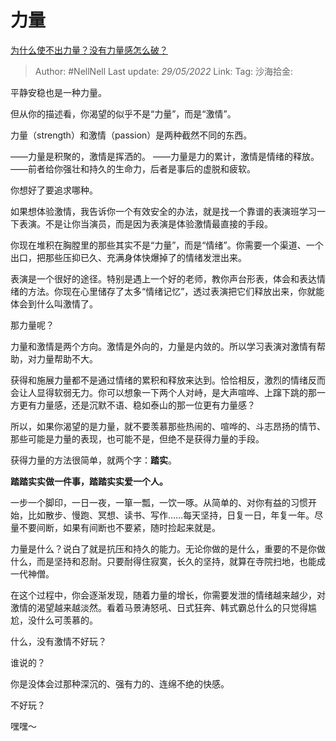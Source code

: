 # 力量
[为什么使不出力量？没有力量感怎么破？](https://www.zhihu.com/question/534421223/answer/2500394585)

> Author: #NellNell
> Last update: *29/05/2022*
> Link:
> Tag:
> 沙海拾金:

平静安稳也是一种力量。

但从你的描述看，你渴望的似乎不是“力量”，而是“激情”。

力量（strength）和激情（passion）是两种截然不同的东西。

——力量是积聚的，激情是挥洒的。
——力量是力的累计，激情是情绪的释放。
——前者给你强壮和持久的生命力，后者是事后的虚脱和疲软。

你想好了要追求哪种。

如果想体验激情，我告诉你一个有效安全的办法，就是找一个靠谱的表演班学习一下表演。不是让你当演员，而是因为表演是体验激情最直接的手段。

你现在堆积在胸膛里的那些其实不是“力量”，而是“情绪”。你需要一个渠道、一个出口，把那些压抑已久、充满身体快爆掉了的情绪发泄出来。

表演是一个很好的途径。特别是遇上一个好的老师，教你声台形表，体会和表达情绪的方法。你现在心里储存了太多“情绪记忆”，透过表演把它们释放出来，你就能体会到什么叫激情了。

那力量呢？

力量和激情是两个方向。激情是外向的，力量是内敛的。所以学习表演对激情有帮助，对力量帮助不大。

获得和施展力量都不是通过情绪的累积和释放来达到。恰恰相反，激烈的情绪反而会让人显得软弱无力。你可以想象一下两个人对峙，是大声喧哗、上蹿下跳的那一方更有力量感，还是沉默不语、稳如泰山的那一位更有力量感？

所以，如果你渴望的是力量，就不要羡慕那些热闹的、喧哗的、斗志昂扬的情节、那些可能是力量的表现，也可能不是，但绝不是获得力量的手段。

获得力量的方法很简单，就两个字：**踏实**。

**踏踏实实做一件事，踏踏实实爱一个人。**

一步一个脚印，一日一夜，一箪一瓢，一饮一啄。从简单的、对你有益的习惯开始，比如散步、慢跑、冥想、读书、写作……每天坚持，日复一日，年复一年。尽量不要间断，如果有间断也不要紧，随时捡起来就是。

力量是什么？说白了就是抗压和持久的能力。无论你做的是什么，重要的不是你做什么，而是坚持和忍耐。只要耐得住寂寞，长久的坚持，就算在寺院扫地，也能成一代神僧。

在这个过程中，你会逐渐发现，随着力量的增长，你需要发泄的情绪越来越少，对激情的渴望越来越淡然。看着马景涛怒吼、日式狂奔、韩式霸总什么的只觉得尴尬，没什么可羡慕的。

什么，没有激情不好玩？

谁说的？

你是没体会过那种深沉的、强有力的、连绵不绝的快感。

不好玩？

嘿嘿～
